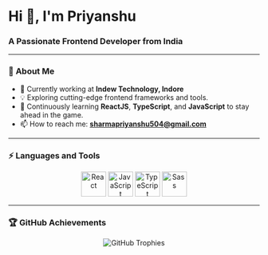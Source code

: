 # **Hi 👋, I'm Priyanshu**  
### **A Passionate Frontend Developer from India**  


---

### 🚀 **About Me**  
- 🔭 Currently working at **Indew Technology, Indore**  
- 💡 Exploring cutting-edge frontend frameworks and tools.  
- 🌱 Continuously learning **ReactJS**, **TypeScript**, and **JavaScript** to stay ahead in the game.  
- 📫 How to reach me: **sharmapriyanshu504@gmail.com**

---

### ⚡ **Languages and Tools**

<div align="center">
  <img src="https://cdn.jsdelivr.net/gh/devicons/devicon/icons/react/react-original-wordmark.svg" width="50" height="50" alt="React" />
  <img src="https://cdn.jsdelivr.net/gh/devicons/devicon/icons/javascript/javascript-original.svg" width="50" height="50" alt="JavaScript" />
  <img src="https://cdn.jsdelivr.net/gh/devicons/devicon/icons/typescript/typescript-original.svg" width="50" height="50" alt="TypeScript" />
  <img src="https://cdn.jsdelivr.net/gh/devicons/devicon/icons/sass/sass-original.svg" width="50" height="50" alt="Sass" />
</div>

---

### 🏆 **GitHub Achievements**
<p align="center">
  <img src="https://github-profile-trophy.vercel.app/?username=pri-yanshu&row=1&column=6&theme=radical&no-frame=true&margin-w=5" alt="GitHub Trophies">
</p>


